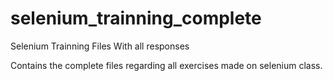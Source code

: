 selenium_trainning_complete
===========================

Selenium Trainning Files With all responses

Contains the complete files regarding all exercises made on selenium class.
